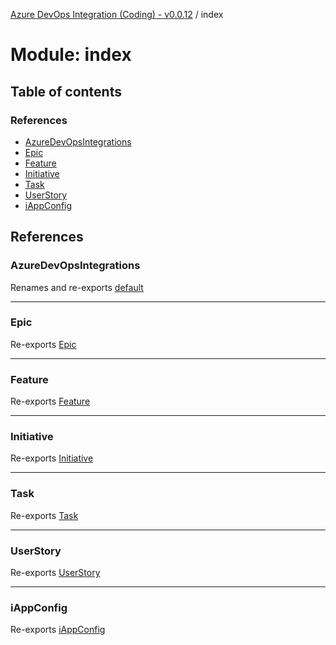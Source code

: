 [Azure DevOps Integration (Coding) - v0.0.12](../README.md) / index

# Module: index

## Table of contents

### References

- [AzureDevOpsIntegrations](index.md#azuredevopsintegrations)
- [Epic](index.md#epic)
- [Feature](index.md#feature)
- [Initiative](index.md#initiative)
- [Task](index.md#task)
- [UserStory](index.md#userstory)
- [iAppConfig](index.md#iappconfig)

## References

### AzureDevOpsIntegrations

Renames and re-exports [default](../classes/app.default.md)

___

### Epic

Re-exports [Epic](../classes/models_agile_epic.Epic.md)

___

### Feature

Re-exports [Feature](../classes/models_agile_feature.Feature.md)

___

### Initiative

Re-exports [Initiative](../classes/models_agile_initiative.Initiative.md)

___

### Task

Re-exports [Task](../classes/models_agile_task.Task.md)

___

### UserStory

Re-exports [UserStory](../classes/models_agile_userStory.UserStory.md)

___

### iAppConfig

Re-exports [iAppConfig](../interfaces/config_iAppConfig.iAppConfig.md)
